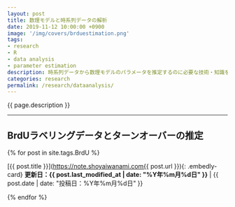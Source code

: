 ```yaml
---
layout: post
title: 数理モデルと時系列データの解析
date: 2019-11-12 10:00:00 +0900
image: '/img/covers/brduestimation.png'
tags:
- research
- R
- data analysis
- parameter estimation
description: 時系列データから数理モデルのパラメータを推定するのに必要な技術・知識をまとめます。
categories: research
permalink: /research/dataanalysis/
---
```


{{ page.description }}

---

## BrdUラベリングデータとターンオーバーの推定

{% for  post in site.tags.BrdU %}

[{{ post.title }}](https://note.shoyaiwanami.com{{ post.url }}){: .embedly-card}
**更新日：{{ post.last_modified_at | date: "%Y年%m月%d日" }}** | {{ post.date | date: "投稿日：%Y年%m月%d日" }}

{% endfor %}
